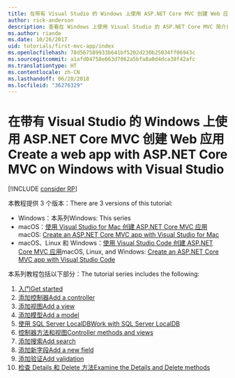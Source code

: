 ```yaml
---
title: 在带有 Visual Studio 的 Windows 上使用 ASP.NET Core MVC 创建 Web 应用
author: rick-anderson
description: 查看在 Windows 上使用 Visual Studio 的 ASP.NET Core MVC 简介目录。
ms.author: riande
ms.date: 10/26/2017
uid: tutorials/first-mvc-app/index
ms.openlocfilehash: 78d567589933b641bf5202d230b25034ff06943c
ms.sourcegitcommit: a1afd04758e663d7062a5bfa8a0d4dca38f42afc
ms.translationtype: HT
ms.contentlocale: zh-CN
ms.lasthandoff: 06/20/2018
ms.locfileid: "36276329"
---
```

# <a name="create-a-web-app-with-aspnet-core-mvc-on-windows-with-visual-studio"></a><span data-ttu-id="d12f3-103">在带有 Visual Studio 的 Windows 上使用 ASP.NET Core MVC 创建 Web 应用</span><span class="sxs-lookup"><span data-stu-id="d12f3-103">Create a web app with ASP.NET Core MVC on Windows with Visual Studio</span></span>

[!INCLUDE [consider RP](~/includes/razor.md)]

<span data-ttu-id="d12f3-104">本教程提供 3 个版本：</span><span class="sxs-lookup"><span data-stu-id="d12f3-104">There are 3 versions of this tutorial:</span></span>

* <span data-ttu-id="d12f3-105">Windows：本系列</span><span class="sxs-lookup"><span data-stu-id="d12f3-105">Windows: This series</span></span>
* <span data-ttu-id="d12f3-106">macOS：[使用 Visual Studio for Mac 创建 ASP.NET Core MVC 应用](xref:tutorials/first-mvc-app-mac/start-mvc)</span><span class="sxs-lookup"><span data-stu-id="d12f3-106">macOS: [Create an ASP.NET Core MVC app with Visual Studio for Mac](xref:tutorials/first-mvc-app-mac/start-mvc)</span></span>
* <span data-ttu-id="d12f3-107">macOS、Linux 和 Windows：[使用 Visual Studio Code 创建 ASP.NET Core MVC 应用](xref:tutorials/first-mvc-app-xplat/start-mvc)</span><span class="sxs-lookup"><span data-stu-id="d12f3-107">macOS, Linux, and Windows: [Create an ASP.NET Core MVC app with Visual Studio Code](xref:tutorials/first-mvc-app-xplat/start-mvc)</span></span>

<span data-ttu-id="d12f3-108">本系列教程包括以下部分：</span><span class="sxs-lookup"><span data-stu-id="d12f3-108">The tutorial series includes the following:</span></span>

1. [<span data-ttu-id="d12f3-109">入门</span><span class="sxs-lookup"><span data-stu-id="d12f3-109">Get started</span></span>](start-mvc.md)
1. [<span data-ttu-id="d12f3-110">添加控制器</span><span class="sxs-lookup"><span data-stu-id="d12f3-110">Add a controller</span></span>](adding-controller.md)
1. [<span data-ttu-id="d12f3-111">添加视图</span><span class="sxs-lookup"><span data-stu-id="d12f3-111">Add a view</span></span>](adding-view.md)
1. [<span data-ttu-id="d12f3-112">添加模型</span><span class="sxs-lookup"><span data-stu-id="d12f3-112">Add a model</span></span>](adding-model.md)
1. [<span data-ttu-id="d12f3-113">使用 SQL Server LocalDB</span><span class="sxs-lookup"><span data-stu-id="d12f3-113">Work with SQL Server LocalDB</span></span>](working-with-sql.md)
1. [<span data-ttu-id="d12f3-114">控制器方法和视图</span><span class="sxs-lookup"><span data-stu-id="d12f3-114">Controller methods and views</span></span>](controller-methods-views.md)
1. [<span data-ttu-id="d12f3-115">添加搜索</span><span class="sxs-lookup"><span data-stu-id="d12f3-115">Add search</span></span>](search.md)
1. [<span data-ttu-id="d12f3-116">添加新字段</span><span class="sxs-lookup"><span data-stu-id="d12f3-116">Add a new field</span></span>](new-field.md)
1. [<span data-ttu-id="d12f3-117">添加验证</span><span class="sxs-lookup"><span data-stu-id="d12f3-117">Add validation</span></span>](validation.md)
1. [<span data-ttu-id="d12f3-118">检查 Details 和 Delete 方法</span><span class="sxs-lookup"><span data-stu-id="d12f3-118">Examine the Details and Delete methods</span></span>](details.md)